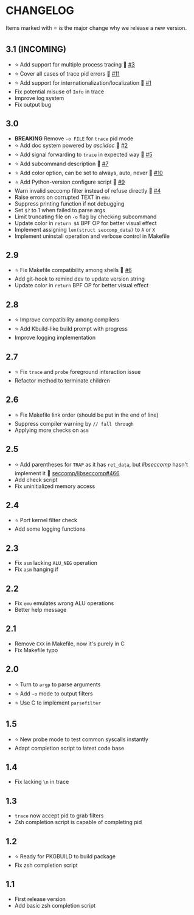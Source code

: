 # CHANGELOG
Items marked with :star: is the major change why we release a new version.

<!-- When referencing issues and PRs, add #num at the end of line for issues -->
<!-- and !num at the end of line for PRs. If the issue or PR is external, -->
<!-- write user/repo#num or user/repo!num to reference. Then run scripts/complete-url.py -->
<!-- to format raw ref to URL. -->

## 3.1 (INCOMING)
* :star: Add support for multiple process tracing :link: [#3]
* :star: Cover all cases of trace pid errors :link: [#11]
* :star: Add support for internationalization/localization :link: [#1]
* Fix potential misuse of `Info` in trace
* Improve log system
* Fix output bug

[#3]: https://github.com/dbgbgtf1/Ceccomp/issues/3
[#11]: https://github.com/dbgbgtf1/Ceccomp/issues/11
[#1]: https://github.com/dbgbgtf1/Ceccomp/issues/1
## 3.0
* **BREAKING** Remove `-o FILE` for `trace` pid mode
* :star: Add doc system powered by *asciidoc* :link: [#2]
* :star: Add signal forwarding to `trace` in expected way :link: [#5]
* :star: Add subcommand description :link: [#7]
* :star: Add color option, can be set to always, auto, never :link: [#10]
* :star: Add Python-version configure script :link: [#9]
* Warn invalid seccomp filter instead of refuse directly :link: [#4]
* Raise errors on corrupted TEXT in `emu`
* Suppress printing function if not debugging
* Set `$?` to 1 when failed to parse args
* Limit truncating file on `-o` flag by checking subcommand
* Update color in `return $A` BPF OP for better visual effect
* Implement assigning `len(struct seccomp_data)` to `A` or `X`
* Implement uninstall operation and verbose control in Makefile

[#2]: https://github.com/dbgbgtf1/Ceccomp/issues/2
[#5]: https://github.com/dbgbgtf1/Ceccomp/issues/5
[#7]: https://github.com/dbgbgtf1/Ceccomp/issues/7
[#10]: https://github.com/dbgbgtf1/Ceccomp/issues/10
[#4]: https://github.com/dbgbgtf1/Ceccomp/issues/4
[#9]: https://github.com/dbgbgtf1/Ceccomp/issues/9
## 2.9
* :star: Fix Makefile compatibility among shells :link: [#6]
* Add git-hook to remind dev to update version string
* Update color in `return` BPF OP for better visual effect

[#6]: https://github.com/dbgbgtf1/Ceccomp/issues/6
## 2.8
* :star: Improve compatibility among compilers
* :star: Add Kbuild-like build prompt with progress
* Improve logging implementation
## 2.7
* :star: Fix `trace` and `probe` foreground interaction issue
* Refactor method to terminate children
## 2.6
* :star: Fix Makefile link order (should be put in the end of line)
* Suppress compiler warning by `// fall through`
* Applying more checks on `asm`
## 2.5
* :star: Add parentheses for `TRAP` as it has `ret_data`, but *libseccomp* hasn't implement it :link: [seccomp/libseccomp#466]
* Add check script
* Fix uninitialized memory access

[seccomp/libseccomp#466]: https://github.com/seccomp/libseccomp/issues/466
## 2.4
* :star: Port kernel filter check
* Add some logging functions
## 2.3
* Fix `asm` lacking `ALU_NEG` operation
* Fix `asm` hanging if
## 2.2
* Fix `emu` emulates wrong ALU operations
* Better help message
## 2.1
* Remove `CXX` in Makefile, now it's purely in C
* Fix Makefile typo
## 2.0
* :star: Turn to `argp` to parse arguments
* :star: Add `-o` mode to output filters
* :star: Use C to implement `parsefilter`
## 1.5
* :star: New probe mode to test common syscalls instantly
* Adapt completion script to latest code base
## 1.4
* Fix lacking `\n` in trace
## 1.3
* `trace` now accept pid to grab filters
* Zsh completion script is capable of completing pid
## 1.2
* :star: Ready for PKGBUILD to build package
* Fix zsh completion script
## 1.1
* First release version
* Add basic zsh completion script
